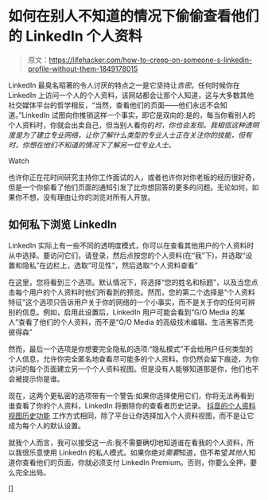 # 如何在别人不知道的情况下偷偷查看他们的 LinkedIn 个人资料

> 原文：<https://lifehacker.com/how-to-creep-on-someone-s-linkedin-profile-without-them-1849178015>

LinkedIn 最臭名昭著的令人讨厌的特点之一是它坚持让*告密*。任何时候你在 LinkedIn 上访问一个人的个人资料，该网站都会让那个人知道，这与大多数其他社交媒体平台的哲学相反，“当然，查看他们的页面——他们永远不会知道。”LinkedIn 试图向你推销这样一个事实，即它是双向的:是的，每当你看别人的个人资料时，你就会出卖自己，但当别人看你的*时，你也会发现。我相信这种透明度是为了建立专业网络，让你了解什么类型的专业人士正在关注你的技能，但有时，你想在他们不知道的情况下了解另一位专业人士。* 

Watch

也许你正在花时间研究主持你工作面试的人，或者也许你对你老板的经历很好奇，但是一个你偷看了他们页面的通知引发了比你想回答的更多的问题。无论如何，如果你不想，没有理由让你的浏览对所有人开放。

## 如何私下浏览 LinkedIn

LinkedIn 实际上有一些不同的透明度模式，你可以在查看其他用户的个人资料时从中选择。要访问它们，请登录，然后点按您的个人资料(在“我”下)，并选取“设置和隐私”在边栏上，选取“可见性”，然后选取“个人资料查看”

在这里，您将看到三个选项。默认情况下，将选择“您的姓名和标题”，以及当您点击每个用户的个人资料时他们所看到的预览。然而，您的第二个选择是“个人资料特征”这个选项只告诉用户关于你的网络的一个小事实，而不是关于你的任何可辨别的信息。例如，启用此设置后，LinkedIn 用户可能会看到“G/O Media 的某人”查看了他们的个人资料，而不是“G/O Media 的高级技术编辑、生活黑客杰克·彼得森”

然而，最后一个选项是你想要完全隐私的选项:“隐私模式”不会给用户任何类型的个人信息，允许你完全匿名地查看尽可能多的个人资料。你仍然会留下痕迹，为你访问的每个页面建立另一个个人资料视图。但是没有人能够知道那是你，他们也不会被提示你是谁。

现在，这两个更私密的选项带有一个警告:如果你选择使用它们，你将无法再看到谁查看了你的个人资料，LinkedIn 将删除你的查看者历史记录。 [抖音的个人资料视图历史功能](https://lifehacker.com/how-to-see-who-has-looked-at-your-tiktoks-1848793268) 工作方式相同，除了平台让你选择加入个人资料视图，而不是让它成为每个人的默认设置。

就我个人而言，我可以接受这一点:我不需要确切地知道谁在看我的个人资料，所以我很乐意使用 LinkedIn 的私人模式。如果你绝对*需要*知道，但不希望*其他*人知道你查看他们的页面，你就必须支付 LinkedIn Premium。否则，你要么全押，要么完全出局。

[]